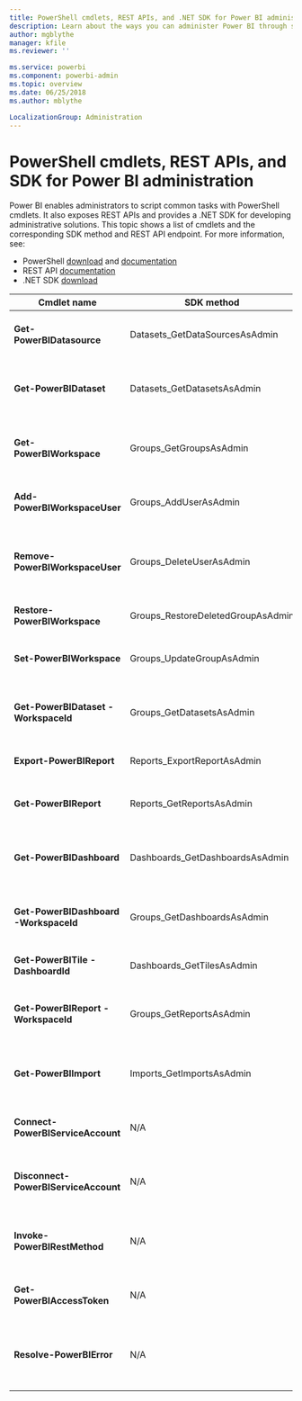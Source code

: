 ```yaml
---
title: PowerShell cmdlets, REST APIs, and .NET SDK for Power BI administration
description: Learn about the ways you can administer Power BI through scripts and programming APIs.
author: mgblythe
manager: kfile
ms.reviewer: ''

ms.service: powerbi
ms.component: powerbi-admin
ms.topic: overview
ms.date: 06/25/2018
ms.author: mblythe

LocalizationGroup: Administration
---
```


# PowerShell cmdlets, REST APIs, and SDK for Power BI administration
Power BI enables administrators to script common tasks with PowerShell cmdlets. It also exposes REST APIs and provides a .NET SDK for developing administrative solutions. This topic shows a list of cmdlets and the corresponding SDK method and REST API endpoint. For more information, see:

  - PowerShell [download](https://www.powershellgallery.com/packages/MicrosoftPowerBIMgmt/) and [documentation](https://docs.microsoft.com/powershell/power-bi/overview?view=powerbi-ps)
  - REST API [documentation](https://docs.microsoft.com/rest/api/power-bi/admin)
  - .NET SDK [download](https://www.nuget.org/packages/Microsoft.PowerBI.Api/) 


| **Cmdlet name** | **SDK method** | **REST API endpoint** | **Description** |
| --- | --- | --- | --- |
| **Get-PowerBIDatasource** | Datasets\_GetDataSourcesAsAdmin | /v1.0/myorg/admin/datasets/{datasetkey}/datasources | Gets the data sources for a given dataset. |
| **Get-PowerBIDataset** | Datasets\_GetDatasetsAsAdmin | /v1.0/myorg/admin/datasets | Gets the full list of datasets in a Power BI tenant. |
| **Get-PowerBIWorkspace** | Groups\_GetGroupsAsAdmin | /v1.0/myorg/admin/groups | Gets the full list of workspaces in a Power BI tenant. |
| **Add-PowerBIWorkspaceUser** | Groups\_AddUserAsAdmin | /v1.0/myorg/admin/groups/{groupId}/users | Adds a user as a member to a given workspace. |
| **Remove-PowerBIWorkspaceUser** | Groups\_DeleteUserAsAdmin | /v1.0/myorg/admin/groups/{groupId}/users/{user} | Removes a user from the membership list of a given workspace. |
| **Restore-PowerBIWorkspace** | Groups\_RestoreDeletedGroupAsAdmin | /v1.0/myorg/admin/groups/{groupId}/restore | Restores a deleted workspace. |
| **Set-PowerBIWorkspace** | Groups\_UpdateGroupAsAdmin | /v1.0/myorg/admin/groups/{groupId} | Updates the properties of a given workspace. |
| **Get-PowerBIDataset -WorkspaceId** | Groups\_GetDatasetsAsAdmin | /v1.0/myorg/admin/groups/{group\_id}/datasets | Gets the datasets within a given workspace. |
| **Export-PowerBIReport** | Reports\_ExportReportAsAdmin | /v1.0/myorg/admin/reports/{reportkey}/export | Exports a give report to a local file. |
| **Get-PowerBIReport** | Reports\_GetReportsAsAdmin | /v1.0/myorg/admin/reports | Gets the full list of reports in a Power BI tenant. |
| **Get-PowerBIDashboard** | Dashboards\_GetDashboardsAsAdmin | /v1.0/myorg/admin/dashboards | Gets the full list of dashboards in a Power BI tenant. |
| **Get-PowerBIDashboard -WorkspaceId** | Groups\_GetDashboardsAsAdmin | /v1.0/myorg/admin/groups/{group\_id}/dashboards | Gets the dashboards within a given workspace. |
| **Get-PowerBITile -DashboardId** | Dashboards\_GetTilesAsAdmin | /v1.0/myorg/admin/dashboards/{dashboard\_id}/tiles | Gets the tiles of a given dashboard. |
| **Get-PowerBIReport -WorkspaceId** | Groups\_GetReportsAsAdmin | /v1.0/myorg/admin/groups/{group\_id}/reports | Gets the reports within a given workspace. |
| **Get-PowerBIImport** | Imports\_GetImportsAsAdmin | /v1.0/myorg/admin/imports | Gets the full list of imports in a Power BI tenant. |
| **Connect-PowerBIServiceAccount** | N/A | N/A | Login to Power BI and start a session. |
| **Disconnect-PowerBIServiceAccount** | N/A | N/A | Logout of Power BI and close the existing session. |
| **Invoke-PowerBIRestMethod** | N/A | N/A | Send arbitrary REST API calls to Power BI. |
| **Get-PowerBIAccessToken** | N/A | N/A | Obtain the Power BI access token in a session. |
| **Resolve-PowerBIError** | N/A | N/A | Get detailed error information for unsuccessful cmdlet calls. |